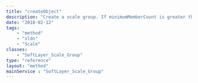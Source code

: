 ```yaml
---
title: "createObject"
description: "Create a scale group. If minimumMemberCount is greater than zero or desiredMemberCount is present, guest members will be created right away. "
date: "2018-02-12"
tags:
    - "method"
    - "sldn"
    - "Scale"
classes:
    - "SoftLayer_Scale_Group"
type: "reference"
layout: "method"
mainService : "SoftLayer_Scale_Group"
---
```

